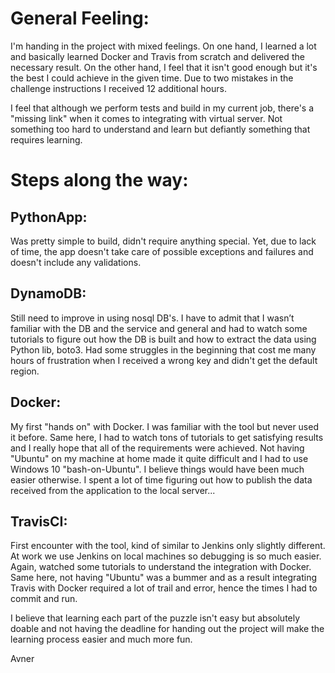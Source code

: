 # General Feeling:
I'm handing in the project with mixed feelings. On one hand, I learned a lot and basically learned Docker and Travis from scratch and 
delivered the necessary result. On the other hand, I feel that it isn't good enough but it's the best I could achieve in the given time.
Due to two mistakes in the challenge instructions I received 12 additional hours. 

I feel that although we perform tests and build in my current job, there's a "missing link" when it comes to integrating with virtual 
server. Not something too hard to understand and learn but defiantly something that requires learning.

# Steps along the way:
## PythonApp:
Was pretty simple to build, didn't require anything special. Yet, due to lack of time, the app doesn't take care of possible 
exceptions and failures and doesn't include any validations.
## DynamoDB:
Still need to improve in using nosql DB's. I have to admit that I wasn’t familiar with the DB and the service and general and had to watch some 
tutorials to figure out how the DB is built and how to extract the data using Python lib, boto3. Had some struggles in the beginning that cost me 
many hours of frustration when I received a wrong key and didn't get the default region. 
## Docker:
My first "hands on" with Docker. I was familiar with the tool but never used it before. Same here, I had to watch tons of tutorials to get satisfying results
and I really hope that all of the requirements were achieved. Not having "Ubuntu" on my machine at home made it quite difficult and I had to
use Windows 10 "bash-on-Ubuntu". I believe things would have been much easier otherwise. I spent a lot of time figuring out how to publish the 
data received from the application to the local server...
## TravisCI:
First encounter with the tool, kind of similar to Jenkins only slightly different. At work we use Jenkins on local machines so debugging is so 
much easier. Again, watched some tutorials to understand the integration with Docker. Same here, not having "Ubuntu" was a bummer and as a result
integrating Travis with Docker required a lot of trail and error, hence the times I had to commit and run.

I believe that learning each part of the puzzle isn't easy but absolutely doable and not having the deadline for handing out the project 
will make the learning process easier and much more fun.

Avner
